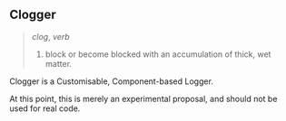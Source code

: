 Clogger
-------

>
> _clog_, *verb*
>
> 1. block or become blocked with an accumulation of thick, wet matter.
>

Clogger is a Customisable, Component-based Logger.

At this point, this is merely an experimental proposal, and should not be used for real code.
